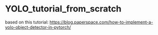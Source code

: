 # YOLO_tutorial_from_scratch
based on this tutorial: https://blog.paperspace.com/how-to-implement-a-yolo-object-detector-in-pytorch/
